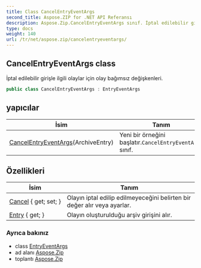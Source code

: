 ```yaml
---
title: Class CancelEntryEventArgs
second_title: Aspose.ZIP for .NET API Referansı
description: Aspose.Zip.CancelEntryEventArgs sınıf. İptal edilebilir girişle ilgili olaylar için olay bağımsız değişkenleri.
type: docs
weight: 140
url: /tr/net/aspose.zip/cancelentryeventargs/
---
```

## CancelEntryEventArgs class

İptal edilebilir girişle ilgili olaylar için olay bağımsız değişkenleri.

```csharp
public class CancelEntryEventArgs : EntryEventArgs
```

## yapıcılar

| İsim | Tanım |
| --- | --- |
| [CancelEntryEventArgs](cancelentryeventargs/)(ArchiveEntry) | Yeni bir örneğini başlatır.`CancelEntryEventArgs` sınıf. |

## Özellikleri

| İsim | Tanım |
| --- | --- |
| [Cancel](../../aspose.zip/cancelentryeventargs/cancel/) { get; set; } | Olayın iptal edilip edilmeyeceğini belirten bir değer alır veya ayarlar. |
| [Entry](../../aspose.zip/entryeventargs/entry/) { get; } | Olayın oluşturulduğu arşiv girişini alır. |

### Ayrıca bakınız

* class [EntryEventArgs](../entryeventargs/)
* ad alanı [Aspose.Zip](../../aspose.zip/)
* toplantı [Aspose.Zip](../../)


